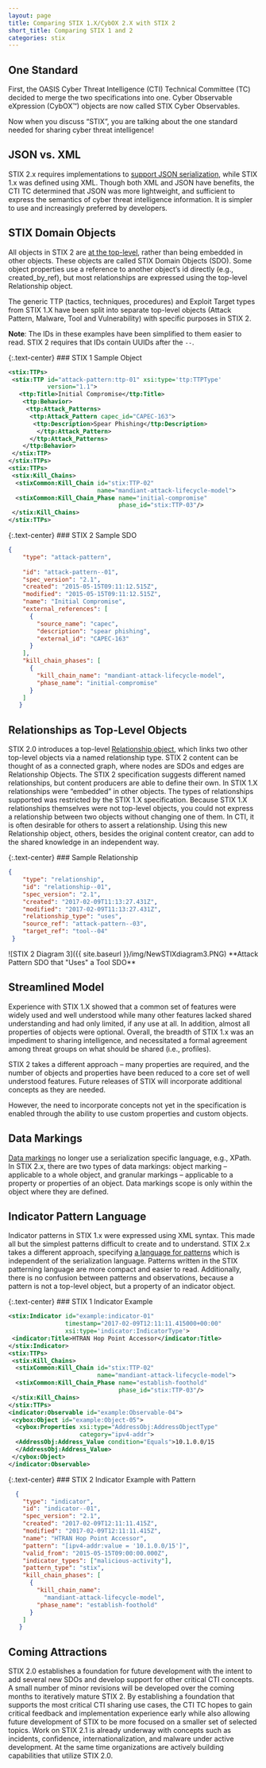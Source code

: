 ```yaml
---
layout: page
title: Comparing STIX 1.X/CybOX 2.X with STIX 2
short_title: Comparing STIX 1 and 2
categories: stix
---
```



## One Standard

First, the OASIS Cyber Threat Intelligence (CTI) Technical Committee (TC) decided to merge the two specifications into one. Cyber Observable eXpression (CybOX™) objects are now called STIX Cyber Observables.

Now when you discuss “STIX”, you are talking about the one standard needed for sharing cyber threat intelligence!

## JSON vs. XML

STIX 2.x requires implementations to [support JSON serialization](https://docs.google.com/document/d/1dIrh1Lp3KAjEMm8o2VzAmuV0Peu-jt9aAh1IHrjAroM/pub#h.vj2dopx186bb), while STIX 1.x was defined using XML. Though both XML and JSON have benefits, the CTI TC determined that JSON was more lightweight, and sufficient to express the semantics of cyber threat intelligence information. It is simpler to use and increasingly preferred by developers.

## STIX Domain Objects

All objects in STIX 2 are [at the top-level](https://docs.google.com/document/d/1dIrh1Lp3KAjEMm8o2VzAmuV0Peu-jt9aAh1IHrjAroM/pub#h.1j0vun2r7rgb), rather than being embedded in other objects. These objects are called STIX Domain Objects (SDO). Some object properties use a reference to another object’s id directly (e.g., created\_by\_ref), but most relationships are expressed using the top-level Relationship object.

The generic TTP (tactics, techniques, procedures) and Exploit Target types from STIX 1.X have been split into separate top-level objects (Attack Pattern, Malware, Tool and Vulnerability) with specific purposes in STIX 2.

**Note**: The IDs in these examples have been simplified to them easier to read. STIX 2 requires that IDs contain UUIDs after the `--`.

<div class="row">
<div class="col-md-7" markdown="1">
{:.text-center}
### STIX 1 Sample Object

```xml
<stix:TTPs>
 <stix:TTP id="attack-pattern:ttp-01" xsi:type='ttp:TTPType'
           version="1.1">
   <ttp:Title>Initial Compromise</ttp:Title>
    <ttp:Behavior>
     <ttp:Attack_Patterns>
      <ttp:Attack_Pattern capec_id="CAPEC-163">
       <ttp:Description>Spear Phishing</ttp:Description>
        </ttp:Attack_Pattern>
      </ttp:Attack_Patterns>
    </ttp:Behavior>
 </stix:TTP>
</stix:TTPs>
<stix:TTPs>
 <stix:Kill_Chains>
  <stixCommon:Kill_Chain id="stix:TTP-02"
                         name="mandiant-attack-lifecycle-model">
  <stixCommon:Kill_Chain_Phase name="initial-compromise"
                               phase_id="stix:TTP-03"/>
 </stix:Kill_Chains>
</stix:TTPs>
```
</div>

<div class="col-md-5" markdown="1">
{:.text-center}
### STIX 2 Sample SDO

```json
{
    "type": "attack-pattern",
    
    "id": "attack-pattern--01",
    "spec_version": "2.1",
    "created": "2015-05-15T09:11:12.515Z",
    "modified": "2015-05-15T09:11:12.515Z",
    "name": "Initial Compromise",  
    "external_references": [
      {
        "source_name": "capec",
        "description": "spear phishing",
        "external_id": "CAPEC-163"
      }
    ],
    "kill_chain_phases": [
      {
        "kill_chain_name": "mandiant-attack-lifecycle-model",
        "phase_name": "initial-compromise"
      }
    ]
   }
```
</div>
</div>

## Relationships as Top-Level Objects

STIX 2.0 introduces a top-level [Relationship object](https://docs.google.com/document/d/1dIrh1Lp3KAjEMm8o2VzAmuV0Peu-jt9aAh1IHrjAroM/pub#h.l326yout8qc1), which links two other top-level objects via a named relationship type. STIX 2 content can be thought of as a connected graph, where nodes are SDOs and edges are Relationship Objects. The STIX 2 specification suggests different named relationships, but content producers are able to define their own. In STIX 1.X relationships were “embedded” in other objects. The types of relationships supported was restricted by the STIX 1.X specification. Because STIX 1.X relationships themselves were not top-level objects, you could not express a relationship between two objects without changing one of them. In CTI, it is often desirable for others to assert a relationship. Using this new Relationship object, others, besides the original content creator, can add to the shared knowledge in an independent way.

<div class="col-md-offset-3 col-md-6" markdown="1">
{:.text-center}
### Sample Relationship

```json
{
    "type": "relationship",
    "id": "relationship--01",
    "spec_version": "2.1",
    "created": "2017-02-09T11:13:27.431Z",
    "modified": "2017-02-09T11:13:27.431Z",
    "relationship_type": "uses",
    "source_ref": "attack-pattern--03",
    "target_ref": "tool--04"
 }
```
</div>
<div class="center-block text-center about-fig" markdown="span">
![STIX 2 Diagram 3]({{ site.baseurl }}/img/NewSTIXdiagram3.PNG)
**Attack Pattern SDO that "Uses" a Tool SDO**
</div>

## Streamlined Model

Experience with STIX 1.X showed that a common set of features were widely used and well understood while many other features lacked shared understanding and had only limited, if any use at all. In addition, almost all properties of objects were optional. Overall, the breadth of STIX 1.x was an impediment to sharing intelligence, and necessitated a formal agreement among threat groups on what should be shared (i.e., profiles).

STIX 2 takes a different approach – many properties are required, and the number of objects and properties have been reduced to a core set of well understood features. Future releases of STIX will incorporate additional concepts as they are needed.

However, the need to incorporate concepts not yet in the specification is enabled through the ability to use custom properties and custom objects.

## Data Markings

[Data markings](https://docs.oasis-open.org/cti/stix/v2.1/csprd01/stix-v2.1-csprd01.html#_Toc16070761) no longer use a serialization specific language, e.g., XPath. In STIX 2.x, there are two types of data markings: object marking – applicable to a whole object, and granular markings – applicable to a property or properties of an object. Data markings scope is only within the object where they are defined.

## Indicator Pattern Language

Indicator patterns in STIX 1.x were expressed using XML syntax. This made all but the simplest patterns difficult to create and to understand. STIX 2.x takes a different approach, specifying [a language for patterns](https://docs.google.com/document/d/1nK1RXcE2aMvQoG1Kgr3aTBtHZ1IyehzOk7vU0n5FUGY/pub) which is independent of the serialization language. Patterns written in the STIX patterning language are more compact and easier to read. Additionally, there is no confusion between patterns and observations, because a pattern is not a top-level object, but a property of an indicator object.

<div class="row">
<div class="col-md-7" markdown="1">
{:.text-center}
### STIX 1 Indicator Example

```xml
<stix:Indicator id="example:indicator-01"
                timestamp="2017-02-09T12:11:11.415000+00:00"
                xsi:type='indicator:IndicatorType'>
 <indicator:Title>HTRAN Hop Point Accessor</indicator:Title>
</stix:Indicator>
<stix:TTPs>
 <stix:Kill_Chains>
  <stixCommon:Kill_Chain id="stix:TTP-02"
                         name="mandiant-attack-lifecycle-model">
  <stixCommon:Kill_Chain_Phase name="establish-foothold"
                               phase_id="stix:TTP-03"/>
 </stix:Kill_Chains>
</stix:TTPs>
<indicator:Observable id="example:Observable-04">
 <cybox:Object id="example:Object-05">
  <cybox:Properties xsi:type="AddressObj:AddressObjectType"
                    category="ipv4-addr">
  <AddressObj:Address_Value condition="Equals">10.1.0.0/15
  </AddressObj:Address_Value>
 </cybox:Object>
</indicator:Observable>
```
</div>

<div class="col-md-5" markdown="1">
{:.text-center}
### STIX 2 Indicator Example with Pattern

```json
  {
    "type": "indicator",
    "id": "indicator--01",
    "spec_version": "2.1",
    "created": "2017-02-09T12:11:11.415Z",
    "modified": "2017-02-09T12:11:11.415Z",
    "name": "HTRAN Hop Point Accessor",
    "pattern": "[ipv4-addr:value = '10.1.0.0/15']",
    "valid_from": "2015-05-15T09:00:00.000Z",
    "indicator_types": ["malicious-activity"],
    "pattern_type": "stix",
    "kill_chain_phases": [
      {
        "kill_chain_name":
          "mandiant-attack-lifecycle-model",
        "phase_name": "establish-foothold"
      }
    ]
   }
```
</div>
</div>

## Coming Attractions

STIX 2.0 establishes a foundation for future development with the intent to add several new SDOs and develop support for other critical CTI concepts. A small number of minor revisions will be developed over the coming months to iteratively mature STIX 2. By establishing a foundation that supports the most critical CTI sharing use cases, the CTI TC hopes to gain critical feedback and implementation experience early while also allowing future development of STIX to be more focused on a smaller set of selected topics. Work on STIX 2.1 is already underway with concepts such as incidents, confidence, internationalization, and malware under active development. At the same time organizations are actively building capabilities that utilize STIX 2.0.
